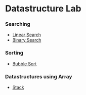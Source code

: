 # Datastructure Lab

### Searching

- [Linear Search](https://github.com/ihsanvp/datastructure-lab/blob/main/linearsearch.c)
- [Binary Search](https://github.com/ihsanvp/datastructure-lab/blob/main/binarysearch.c)

### Sorting

- [Bubble Sort](https://github.com/ihsanvp/datastructure-lab/blob/main/bubblesort.c)

### Datastructures using Array

- [Stack](https://github.com/ihsanvp/datastructure-lab/blob/main/stackwitharray.c)
